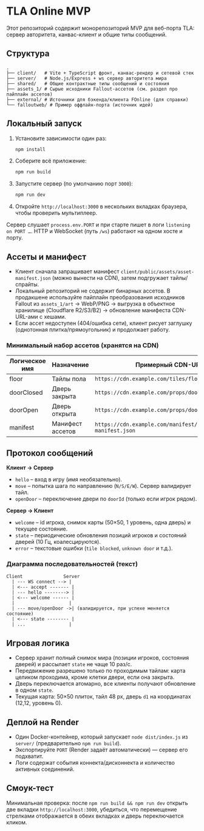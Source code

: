 # TLA Online MVP

Этот репозиторий содержит монорепозиторий MVP для веб-порта TLA: сервер авторитета, канвас-клиент и общие типы сообщений.

## Структура

```
.
├── client/   # Vite + TypeScript фронт, канвас-рендер и сетевой стек
├── server/   # Node.js/Express + ws сервер авторитета мира
├── shared/   # Общие контрактные типы сообщений и состояния
├── assets_1/ # Сырые исходники Fallout-ассетов (см. раздел про пайплайн ассетов)
├── external/ # Источники для бэкенда/клиента FOnline (для справки)
└── falloutweb/ # Пример оффлайн-порта (источник идей)
```

## Локальный запуск

1. Установите зависимости один раз:
   ```bash
   npm install
   ```
2. Соберите всё приложение:
   ```bash
   npm run build
   ```
3. Запустите сервер (по умолчанию порт `3000`):
   ```bash
   npm run dev
   ```
4. Откройте `http://localhost:3000` в нескольких вкладках браузера, чтобы проверить мультиплеер.

Сервер слушает `process.env.PORT` и при старте пишет в логи `listening on PORT …`. HTTP и WebSocket (путь `/ws`) работают на одном хосте и порту.

## Ассеты и манифест

- Клиент сначала запрашивает манифест `client/public/assets/asset-manifest.json` (можно вынести на CDN), затем подгружает тайлы/спрайты.
- Локальный репозиторий не содержит бинарных ассетов. В продакшене используйте пайплайн преобразования исходников Fallout из `assets_1/art` → WebP/PNG → выгрузка в объектное хранилище (Cloudflare R2/S3/B2) → обновление манифеста CDN-URL-ами с хешами.
- Если ассет недоступен (404/ошибка сети), клиент рисует заглушку (однотонная плитка/прямоугольник) и продолжает работу.

### Минимальный набор ассетов (хранятся на CDN)

| Логическое имя | Назначение | Примерный CDN-URL |
| -------------- | ---------- | ----------------- |
| floor          | Тайлы пола | `https://cdn.example.com/tiles/floor_v1.png`
| doorClosed     | Дверь закрыта | `https://cdn.example.com/props/door_closed_v1.png`
| doorOpen       | Дверь открыта | `https://cdn.example.com/props/door_open_v1.png`
| manifest       | Манифест ассетов | `https://cdn.example.com/manifest/tla-mvp-manifest.json`

## Протокол сообщений

**Клиент → Сервер**
- `hello` – вход в игру (имя необязательно).
- `move` – попытка шага по направлению (`N/S/E/W`). Сервер валидирует тайл.
- `openDoor` – переключение двери по `doorId` (только если игрок рядом).

**Сервер → Клиент**
- `welcome` – id игрока, снимок карты (50×50, 1 уровень, одна дверь) и текущее состояние.
- `state` – периодические обновления позиций игроков и состояний дверей (10 Гц, коалесцируются).
- `error` – текстовые ошибки (`tile blocked`, `unknown door` и т.д.).

### Диаграмма последовательностей (текст)

```
Client               Server
  | --- WS connect --> |
  | <--- accept ------- |
  | --- hello --------> |
  | <--- welcome ------ |
  |                    |
  | --- move/openDoor ->| (валидируется, при успехе меняется состояние)
  | <--- state -------- |
  | ...                |
```

## Игровая логика

- Сервер хранит полный снимок мира (позиции игроков, состояния дверей) и рассылает `state` не чаще 10 раз/с.
- Передвижение разрешено только по проходимым тайлам: карта целиком проходима, кроме клетки двери, если она закрыта.
- Дверь переключается атомарно, все клиенты получают обновление в одном `state`.
- Текущая карта: 50×50 плиток, тайл 48 px, дверь `d1` на координатах (12,12, уровень 0).

## Деплой на Render

- Один Docker-контейнер, который запускает `node dist/index.js` из `server/` (предварительно `npm run build`).
- Экспортируйте `PORT` (Render задаёт автоматически) — сервер его подхватит.
- Логи содержат события коннекта/дисконнекта и количество активных соединений.

## Смоук-тест

Минимальная проверка: после `npm run build && npm run dev` открыть две вкладки `http://localhost:3000`, убедиться, что перемещение стрелками отображается в обеих вкладках и дверь переключается кликом.

